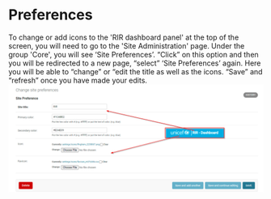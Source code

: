 # Preferences

To change or add icons to the 'RIR dashboard panel' at the top of the screen, you will need to go to the 'Site Administration' page. Under the group 'Core',
you will see ‘Site Preferences’. “Click” on this option and then you will be redirected to a new page, “select” ‘Site Preferences’ again. Here you will be able
to “change” or “edit the title as well as the icons. “Save” and “refresh” once you have made your edits.
<br>![ Site Preference ](../../img/site-preference.png "Site Preference")<br>